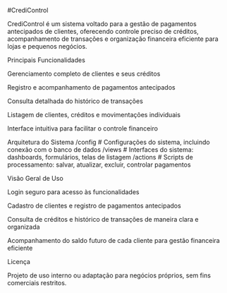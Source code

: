 #CrediControl

CrediControl é um sistema voltado para a gestão de pagamentos antecipados de clientes, oferecendo controle preciso de créditos, acompanhamento de transações e organização financeira eficiente para lojas e pequenos negócios.

Principais Funcionalidades

Gerenciamento completo de clientes e seus créditos

Registro e acompanhamento de pagamentos antecipados

Consulta detalhada do histórico de transações

Listagem de clientes, créditos e movimentações individuais

Interface intuitiva para facilitar o controle financeiro

Arquitetura do Sistema
/config      # Configurações do sistema, incluindo conexão com o banco de dados
/views       # Interfaces do sistema: dashboards, formulários, telas de listagem
/actions     # Scripts de processamento: salvar, atualizar, excluir, controlar pagamentos

Visão Geral de Uso

Login seguro para acesso às funcionalidades

Cadastro de clientes e registro de pagamentos antecipados

Consulta de créditos e histórico de transações de maneira clara e organizada

Acompanhamento do saldo futuro de cada cliente para gestão financeira eficiente

Licença

Projeto de uso interno ou adaptação para negócios próprios, sem fins comerciais restritos.
